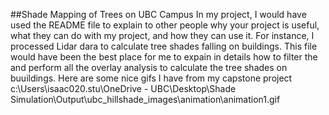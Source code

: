 ##Shade Mapping of Trees on UBC Campus
In my project, I would have used the README file to explain to other people why your project is useful, what they can do with my project, and how they can use it.
For instance, I processed Lidar dara to calculate tree shades falling on buildings. This file would have been the best place for me to expain in details how to filter the and perform all the overlay analysis to calculate the tree shades on buuildings.
Here are some nice gifs I have from my capstone project
c:\Users\isaac020.stu\OneDrive - UBC\Desktop\Shade Simulation\Output\ubc_hillshade_images\animation\animation1.gif